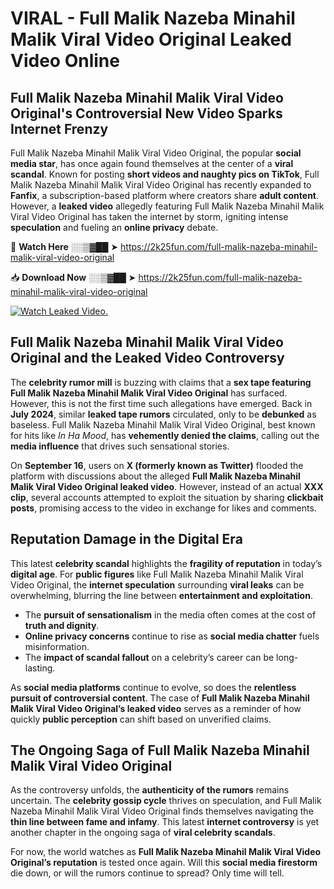 # VIRAL - Full Malik Nazeba Minahil Malik Viral Video Original Leaked Video Online

## **Full Malik Nazeba Minahil Malik Viral Video Original's Controversial New Video Sparks Internet Frenzy**  

Full Malik Nazeba Minahil Malik Viral Video Original, the popular **social media star**, has once again found themselves at the center of a **viral scandal**. Known for posting **short videos and naughty pics on TikTok**, Full Malik Nazeba Minahil Malik Viral Video Original has recently expanded to **Fanfix**, a subscription-based platform where creators share **adult content**. However, a **leaked video** allegedly featuring Full Malik Nazeba Minahil Malik Viral Video Original has taken the internet by storm, igniting intense **speculation** and fueling an **online privacy** debate.  

🔴 **Watch Here** ░░▒▓██ ➤ https://2k25fun.com/full-malik-nazeba-minahil-malik-viral-video-original  

📥 **Download Now** ░░▒▓██ ➤ https://2k25fun.com/full-malik-nazeba-minahil-malik-viral-video-original  

[![Watch Leaked Video.](https://miro.medium.com/v2/resize:fit:828/format:webp/1*cilzJN44JGOrTw9NJCrNHA.gif "Watch Leaked Video")](https://2k25fun.com/full-malik-nazeba-minahil-malik-viral-video-original)

## **Full Malik Nazeba Minahil Malik Viral Video Original and the Leaked Video Controversy**  

The **celebrity rumor mill** is buzzing with claims that a **sex tape featuring Full Malik Nazeba Minahil Malik Viral Video Original** has surfaced. However, this is not the first time such allegations have emerged. Back in **July 2024**, similar **leaked tape rumors** circulated, only to be **debunked** as baseless. Full Malik Nazeba Minahil Malik Viral Video Original, best known for hits like *In Ha Mood*, has **vehemently denied the claims**, calling out the **media influence** that drives such sensational stories.  

On **September 16**, users on **X (formerly known as Twitter)** flooded the platform with discussions about the alleged **Full Malik Nazeba Minahil Malik Viral Video Original leaked video**. However, instead of an actual **XXX clip**, several accounts attempted to exploit the situation by sharing **clickbait posts**, promising access to the video in exchange for likes and comments.  

## **Reputation Damage in the Digital Era**  

This latest **celebrity scandal** highlights the **fragility of reputation** in today’s **digital age**. For **public figures** like Full Malik Nazeba Minahil Malik Viral Video Original, the **internet speculation** surrounding **viral leaks** can be overwhelming, blurring the line between **entertainment and exploitation**.  

- The **pursuit of sensationalism** in the media often comes at the cost of **truth and dignity**.  
- **Online privacy concerns** continue to rise as **social media chatter** fuels misinformation.  
- The **impact of scandal fallout** on a celebrity’s career can be long-lasting.  

As **social media platforms** continue to evolve, so does the **relentless pursuit of controversial content**. The case of **Full Malik Nazeba Minahil Malik Viral Video Original’s leaked video** serves as a reminder of how quickly **public perception** can shift based on unverified claims.  

## **The Ongoing Saga of Full Malik Nazeba Minahil Malik Viral Video Original**  

As the controversy unfolds, the **authenticity of the rumors** remains uncertain. The **celebrity gossip cycle** thrives on speculation, and Full Malik Nazeba Minahil Malik Viral Video Original finds themselves navigating the **thin line between fame and infamy**. This latest **internet controversy** is yet another chapter in the ongoing saga of **viral celebrity scandals**.  

For now, the world watches as **Full Malik Nazeba Minahil Malik Viral Video Original’s reputation** is tested once again. Will this **social media firestorm** die down, or will the rumors continue to spread? Only time will tell.
